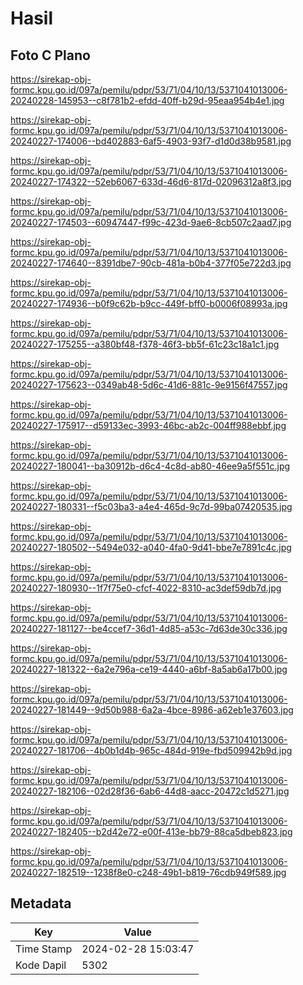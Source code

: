 # Hasil

## Foto C Plano

https://sirekap-obj-formc.kpu.go.id/097a/pemilu/pdpr/53/71/04/10/13/5371041013006-20240228-145953--c8f781b2-efdd-40ff-b29d-95eaa954b4e1.jpg

https://sirekap-obj-formc.kpu.go.id/097a/pemilu/pdpr/53/71/04/10/13/5371041013006-20240227-174006--bd402883-6af5-4903-93f7-d1d0d38b9581.jpg

https://sirekap-obj-formc.kpu.go.id/097a/pemilu/pdpr/53/71/04/10/13/5371041013006-20240227-174322--52eb6067-633d-46d6-817d-02096312a8f3.jpg

https://sirekap-obj-formc.kpu.go.id/097a/pemilu/pdpr/53/71/04/10/13/5371041013006-20240227-174503--60947447-f99c-423d-9ae6-8cb507c2aad7.jpg

https://sirekap-obj-formc.kpu.go.id/097a/pemilu/pdpr/53/71/04/10/13/5371041013006-20240227-174640--8391dbe7-90cb-481a-b0b4-377f05e722d3.jpg

https://sirekap-obj-formc.kpu.go.id/097a/pemilu/pdpr/53/71/04/10/13/5371041013006-20240227-174936--b0f9c62b-b9cc-449f-bff0-b0006f08993a.jpg

https://sirekap-obj-formc.kpu.go.id/097a/pemilu/pdpr/53/71/04/10/13/5371041013006-20240227-175255--a380bf48-f378-46f3-bb5f-61c23c18a1c1.jpg

https://sirekap-obj-formc.kpu.go.id/097a/pemilu/pdpr/53/71/04/10/13/5371041013006-20240227-175623--0349ab48-5d6c-41d6-881c-9e9156f47557.jpg

https://sirekap-obj-formc.kpu.go.id/097a/pemilu/pdpr/53/71/04/10/13/5371041013006-20240227-175917--d59133ec-3993-46bc-ab2c-004ff988ebbf.jpg

https://sirekap-obj-formc.kpu.go.id/097a/pemilu/pdpr/53/71/04/10/13/5371041013006-20240227-180041--ba30912b-d6c4-4c8d-ab80-46ee9a5f551c.jpg

https://sirekap-obj-formc.kpu.go.id/097a/pemilu/pdpr/53/71/04/10/13/5371041013006-20240227-180331--f5c03ba3-a4e4-465d-9c7d-99ba07420535.jpg

https://sirekap-obj-formc.kpu.go.id/097a/pemilu/pdpr/53/71/04/10/13/5371041013006-20240227-180502--5494e032-a040-4fa0-9d41-bbe7e7891c4c.jpg

https://sirekap-obj-formc.kpu.go.id/097a/pemilu/pdpr/53/71/04/10/13/5371041013006-20240227-180930--1f7f75e0-cfcf-4022-8310-ac3def59db7d.jpg

https://sirekap-obj-formc.kpu.go.id/097a/pemilu/pdpr/53/71/04/10/13/5371041013006-20240227-181127--be4ccef7-36d1-4d85-a53c-7d63de30c336.jpg

https://sirekap-obj-formc.kpu.go.id/097a/pemilu/pdpr/53/71/04/10/13/5371041013006-20240227-181322--6a2e796a-ce19-4440-a6bf-8a5ab6a17b00.jpg

https://sirekap-obj-formc.kpu.go.id/097a/pemilu/pdpr/53/71/04/10/13/5371041013006-20240227-181449--9d50b988-6a2a-4bce-8986-a62eb1e37603.jpg

https://sirekap-obj-formc.kpu.go.id/097a/pemilu/pdpr/53/71/04/10/13/5371041013006-20240227-181706--4b0b1d4b-965c-484d-919e-fbd509942b9d.jpg

https://sirekap-obj-formc.kpu.go.id/097a/pemilu/pdpr/53/71/04/10/13/5371041013006-20240227-182106--02d28f36-6ab6-44d8-aacc-20472c1d5271.jpg

https://sirekap-obj-formc.kpu.go.id/097a/pemilu/pdpr/53/71/04/10/13/5371041013006-20240227-182405--b2d42e72-e00f-413e-bb79-88ca5dbeb823.jpg

https://sirekap-obj-formc.kpu.go.id/097a/pemilu/pdpr/53/71/04/10/13/5371041013006-20240227-182519--1238f8e0-c248-49b1-b819-76cdb949f589.jpg


## Metadata

| Key        | Value               |
| ---------- | ------------------- |
| Time Stamp | 2024-02-28 15:03:47 |
| Kode Dapil | 5302                |



